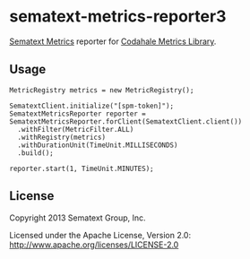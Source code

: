sematext-metrics-reporter3
====

[Sematext Metrics](http://github.com/sematext/sematext-metrics) reporter for [Codahale Metrics Library](http://metrics.codahale.com/).

## Usage

    MetricRegistry metrics = new MetricRegistry();

    SematextClient.initialize("[spm-token]");
    SematextMetricsReporter reporter = SematextMetricsReporter.forClient(SematextClient.client())
      .withFilter(MetricFilter.ALL)
      .withRegistry(metrics)
      .withDurationUnit(TimeUnit.MILLISECONDS)
      .build();

    reporter.start(1, TimeUnit.MINUTES);

## License

Copyright 2013 Sematext Group, Inc.

Licensed under the Apache License, Version 2.0: http://www.apache.org/licenses/LICENSE-2.0
